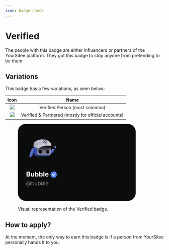 ```yaml
---
icon: badge-check
---
```


# Verified

The people with this badge are either influencers or partners of the YourSitee platform. They got this badge to stop anyone from pretending to be them.

## Variations

This badge has a few variations, as seen below:

|                                                          Icon                                                          |                        Name                         |
|:----------------------------------------------------------------------------------------------------------------------:|:---------------------------------------------------:|
| <img height="24" src="https://cdn.discordapp.com/emojis/1158065314488123456.webp?size=128&amp;#x26;quality=lossless"/> |            Verified Person (most common)            |
| <img height="24" src="https://cdn.discordapp.com/emojis/1158065314488123456.webp?size=128&amp;#x26;quality=lossless"/> | Verified & Partnered (mostly for official accounts) |


<figure><img src="../../.gitbook/assets/archive/profile-badges-101/verified.png" width="375"><figcaption><p>Visual representation of the Verified badge.</p></figcaption></figure>

## How to apply?

At the moment, the only way to earn this badge is if a person from YourSitee personally hands it to you.
